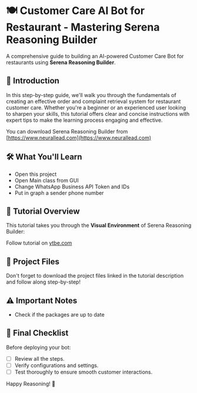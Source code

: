 # 🍽️ Customer Care AI Bot for Restaurant - Mastering Serena Reasoning Builder

A comprehensive guide to building an AI-powered Customer Care Bot for restaurants using **Serena Reasoning Builder**.

## 📖 Introduction

In this step-by-step guide, we'll walk you through the fundamentals of creating an effective order and complaint retrieval system for restaurant customer care. Whether you're a beginner or an experienced user looking to sharpen your skills, this tutorial offers clear and concise instructions with expert tips to make the learning process engaging and effective.

You can download Serena Reasoning Builder from [https://www.neurallead.com](https://www.neurallead.com)

## 🛠️ What You'll Learn

- Open this project
- Open Main class from GUI
- Change WhatsApp Business API Token and IDs
- Put in graph a sender phone number

## 🎥 Tutorial Overview

This tutorial takes you through the **Visual Environment** of Serena Reasoning Builder:

Follow tutorial on [ytbe.com](https://youtu.be/md7XDj8-OsE)

## 📂 Project Files

Don't forget to download the project files linked in the tutorial description and follow along step-by-step!

## ⚠️ Important Notes

- Check if the packages are up to date

## 🙏 Final Checklist

Before deploying your bot:
- [ ] Review all the steps.
- [ ] Verify configurations and settings.
- [ ] Test thoroughly to ensure smooth customer interactions.

Happy Reasoning! 🚀
